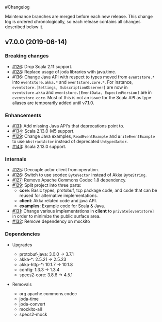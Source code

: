 #Changelog


Maintenance branches are merged before each new release. This change log is
ordered chronologically, so each release contains all changes described below
it.

## v7.0.0 (2019-06-14)

### Breaking changes

* [#126](https://github.com/EventStore/EventStore.JVM/pull/126): Drop Scala 2.11 support.
* [#128](https://github.com/EventStore/EventStore.JVM/pull/128): Replace usage of joda libraries with java.time.
* [#136](https://github.com/EventStore/EventStore.JVM/pull/136): Change Java API with respect to types moved from `eventstore.*` into `eventstore.akka.*` and `eventstore.core.*`. For instance, `eventstore.[Settings, SubscriptionObserver]` are now in `eventstore.akka` and `eventstore.[EventData, ExpectedVersion]` are in `eventstore.core`. Most of this is not an issue for the Scala API as type aliases are temporarily added until v7.1.0.

### Enhancements

* [#131](https://github.com/EventStore/EventStore.JVM/pull/131): Add missing Java API's that deprecations point to.
* [#134](https://github.com/EventStore/EventStore.JVM/pull/134): Scala 2.13.0-M5 support.
* [#129](https://github.com/EventStore/EventStore.JVM/pull/129): Change Java examples, `ReadEventExample` and `WriteEventExample` to use `AbstractActor` instead of deprecated `UntypedActor`.
* [#143](https://github.com/EventStore/EventStore.JVM/pull/129): Scala 2.13.0 support.

### Internals
* [#125](https://github.com/EventStore/EventStore.JVM/pull/125): Decouple actor client from operation.
* [#126](https://github.com/EventStore/EventStore.JVM/pull/126): Switch to use scodec `ByteVector` instead of Akka `ByteString`.
* [#127](https://github.com/EventStore/EventStore.JVM/pull/127): Remove Apache Commons Codec 1.8 dependency.
* [#129](https://github.com/EventStore/EventStore.JVM/pull/129): Split project into three parts:
    - __core__: Basic types, protobuf, tcp package code, and code that can be reused for alternative implementations.
    - __client__: Akka related code and java API.
    - __examples__: Example code for Scala & Java.
* [#131](https://github.com/EventStore/EventStore.JVM/pull/131): Change various implementations in __client__ to `private[eventstore]` in order to minimize the public surface area.
* [#132](https://github.com/EventStore/EventStore.JVM/pull/132): Remove dependency on mockito

### Dependencies

- Upgrades
  * protobuf-java: 3.0.0 -> 3.7.1
  * akka-*: 2.5.21 -> 2.5.23
  * akka-http-*: 10.1.7 -> 10.1.8
  * config: 1.3.3 -> 1.3.4
  * specs2-core: 3.8.6 -> 4.5.1

- Removals
  * org.apache.commons.codec
  * joda-time
  * joda-convert
  * mockito-all
  * specs2-mock